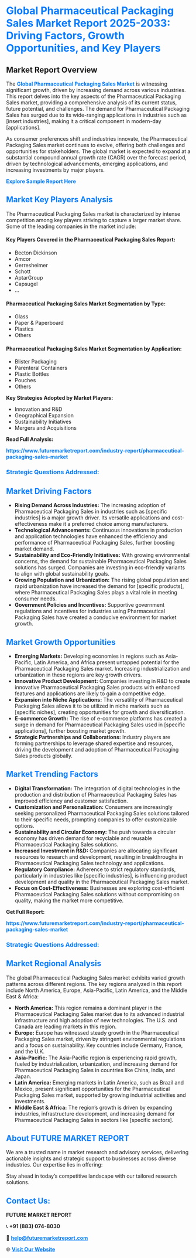 <h1 style="color: #007BFF;">Global Pharmaceutical Packaging Sales Market Report 2025-2033: Driving Factors, Growth Opportunities, and Key Players</h1>

<section id="overview">
<h2>Market Report Overview</h2>
<p>The <a href="https://www.futuremarketreport.com/industry-report/pharmaceutical-packaging-sales-market" style="color: #007BFF; text-decoration: none;"><strong>Global Pharmaceutical Packaging Sales Market</strong></a> is witnessing significant growth, driven by increasing demand across various industries. This report delves into the key aspects of the Pharmaceutical Packaging Sales market, providing a comprehensive analysis of its current status, future potential, and challenges. The demand for Pharmaceutical Packaging Sales has surged due to its wide-ranging applications in industries such as [insert industries], making it a critical component in modern-day [applications].</p>
<p>As consumer preferences shift and industries innovate, the Pharmaceutical Packaging Sales market continues to evolve, offering both challenges and opportunities for stakeholders. The global market is expected to expand at a substantial compound annual growth rate (CAGR) over the forecast period, driven by technological advancements, emerging applications, and increasing investments by major players.</p>
</section>

<section id="overview">
<p><a href="https://www.futuremarketreport.com/request-sample/reportId=104771" style="color: #007BFF; text-decoration: none;"><strong>Explore Sample Report Here</strong></a></p>
</section>

<section id="key-players">
<h2 style="color: #007BFF;">Market Key Players Analysis</h2>
<p>The Pharmaceutical Packaging Sales market is characterized by intense competition among key players striving to capture a larger market share. Some of the leading companies in the market include:</p>
<h4>Key Players Covered in the Pharmaceutical Packaging Sales Report:</h4>
<ul><li>Becton Dickinson</li><li>Amcor</li><li>Gerresheimer</li><li>Schott</li><li>AptarGroup</li><li>Capsugel</li><li>...</li></ul>
<h4>Pharmaceutical Packaging Sales Market Segmentation by Type:</h4>
<ul><li>Glass</li><li>Paper &amp; Paperboard</li><li>Plastics</li><li>Others</li></ul>

<h4>Pharmaceutical Packaging Sales Market Segmentation by Application:</h4>
<ul><li>Blister Packaging</li><li>Parenteral Containers</li><li>Plastic Bottles</li><li>Pouches</li><li>Others</li></ul>
<p><strong>Key Strategies Adopted by Market Players:</strong></p>
<ul>
<li>Innovation and R&D</li>
<li>Geographical Expansion</li>
<li>Sustainability Initiatives</li>
<li>Mergers and Acquisitions</li>
</ul>
</section>

<section>
<p><strong>Read Full Analysis: </strong></p><a href="https://www.futuremarketreport.com/industry-report/pharmaceutical-packaging-sales-market" style="color: #007BFF; text-decoration: none;"><strong>https://www.futuremarketreport.com/industry-report/pharmaceutical-packaging-sales-market</strong></a>
<h3 style="color: #007BFF;">Strategic Questions Addressed:</h3>
</section>

<section id="driving-factors">
<h2 style="color: #007BFF;">Market Driving Factors</h2>
<ul>
<li><strong>Rising Demand Across Industries:</strong> The increasing adoption of Pharmaceutical Packaging Sales in industries such as [specific industries] is a major growth driver. Its versatile applications and cost-effectiveness make it a preferred choice among manufacturers.</li>
<li><strong>Technological Advancements:</strong> Continuous innovations in production and application technologies have enhanced the efficiency and performance of Pharmaceutical Packaging Sales, further boosting market demand.</li>
<li><strong>Sustainability and Eco-Friendly Initiatives:</strong> With growing environmental concerns, the demand for sustainable Pharmaceutical Packaging Sales solutions has surged. Companies are investing in eco-friendly variants to align with global sustainability goals.</li>
<li><strong>Growing Population and Urbanization:</strong> The rising global population and rapid urbanization have increased the demand for [specific products], where Pharmaceutical Packaging Sales plays a vital role in meeting consumer needs.</li>
<li><strong>Government Policies and Incentives:</strong> Supportive government regulations and incentives for industries using Pharmaceutical Packaging Sales have created a conducive environment for market growth.</li>
</ul>
</section>

<section id="growth-opportunities">
<h2 style="color: #007BFF;">Market Growth Opportunities</h2>
<ul>
<li><strong>Emerging Markets:</strong> Developing economies in regions such as Asia-Pacific, Latin America, and Africa present untapped potential for the Pharmaceutical Packaging Sales market. Increasing industrialization and urbanization in these regions are key growth drivers.</li>
<li><strong>Innovative Product Development:</strong> Companies investing in R&D to create innovative Pharmaceutical Packaging Sales products with enhanced features and applications are likely to gain a competitive edge.</li>
<li><strong>Expansion into Niche Applications:</strong> The versatility of Pharmaceutical Packaging Sales allows it to be utilized in niche markets such as [specific niches], creating opportunities for growth and diversification.</li>
<li><strong>E-commerce Growth:</strong> The rise of e-commerce platforms has created a surge in demand for Pharmaceutical Packaging Sales used in [specific applications], further boosting market growth.</li>
<li><strong>Strategic Partnerships and Collaborations:</strong> Industry players are forming partnerships to leverage shared expertise and resources, driving the development and adoption of Pharmaceutical Packaging Sales products globally.</li>
</ul>
</section>

<section id="trending-factors">
<h2 style="color: #007BFF;">Market Trending Factors</h2>
<ul>
<li><strong>Digital Transformation:</strong> The integration of digital technologies in the production and distribution of Pharmaceutical Packaging Sales has improved efficiency and customer satisfaction.</li>
<li><strong>Customization and Personalization:</strong> Consumers are increasingly seeking personalized Pharmaceutical Packaging Sales solutions tailored to their specific needs, prompting companies to offer customizable options.</li>
<li><strong>Sustainability and Circular Economy:</strong> The push towards a circular economy has driven demand for recyclable and reusable Pharmaceutical Packaging Sales solutions.</li>
<li><strong>Increased Investment in R&D:</strong> Companies are allocating significant resources to research and development, resulting in breakthroughs in Pharmaceutical Packaging Sales technology and applications.</li>
<li><strong>Regulatory Compliance:</strong> Adherence to strict regulatory standards, particularly in industries like [specific industries], is influencing product development and quality in the Pharmaceutical Packaging Sales market.</li>
<li><strong>Focus on Cost-Effectiveness:</strong> Businesses are exploring cost-efficient Pharmaceutical Packaging Sales solutions without compromising on quality, making the market more competitive.</li>
</ul>
</section>

<section>
<p><strong>Get Full Report: </strong></p><a href="https://www.futuremarketreport.com/industry-report/pharmaceutical-packaging-sales-market" style="color: #007BFF; text-decoration: none;"><strong>https://www.futuremarketreport.com/industry-report/pharmaceutical-packaging-sales-market</strong></a>
<h3 style="color: #007BFF;">Strategic Questions Addressed:</h3>
</section>


<section id="regional-analysis">
<h2 style="color: #007BFF;">Market Regional Analysis</h2>
<p>The global Pharmaceutical Packaging Sales market exhibits varied growth patterns across different regions. The key regions analyzed in this report include North America, Europe, Asia-Pacific, Latin America, and the Middle East & Africa:</p>
<ul>
<li><strong>North America:</strong> This region remains a dominant player in the Pharmaceutical Packaging Sales market due to its advanced industrial infrastructure and high adoption of new technologies. The U.S. and Canada are leading markets in this region.</li>
<li><strong>Europe:</strong> Europe has witnessed steady growth in the Pharmaceutical Packaging Sales market, driven by stringent environmental regulations and a focus on sustainability. Key countries include Germany, France, and the U.K.</li>
<li><strong>Asia-Pacific:</strong> The Asia-Pacific region is experiencing rapid growth, fueled by industrialization, urbanization, and increasing demand for Pharmaceutical Packaging Sales in countries like China, India, and Japan.</li>
<li><strong>Latin America:</strong> Emerging markets in Latin America, such as Brazil and Mexico, present significant opportunities for the Pharmaceutical Packaging Sales market, supported by growing industrial activities and investments.</li>
<li><strong>Middle East & Africa:</strong> The region’s growth is driven by expanding industries, infrastructure development, and increasing demand for Pharmaceutical Packaging Sales in sectors like [specific sectors].</li>
</ul>
</section>

<footer>
<h2 style="color: #007BFF;">About FUTURE MARKET REPORT</h2>
<p>We are a trusted name in market research and advisory services, delivering actionable insights and strategic support to businesses across diverse industries. Our expertise lies in offering:</p>

<p>Stay ahead in today’s competitive landscape with our tailored research solutions.</p>

<h2 style="color: #007BFF;">Contact Us:</h2>
<p><strong>FUTURE MARKET REPORT</strong></p>
<p>📞 <strong>+91 (883) 074-8030</strong></p>
<p>📧 <strong><a href="mailto:help@futuremarketreport.com" style="color: #007BFF;">help@futuremarketreport.com</a></strong></p>
<p>🌐 <strong><a href="https://www.futuremarketreport.com/" style="color: #007BFF;">Visit Our Website</a></strong></p>
</footer>